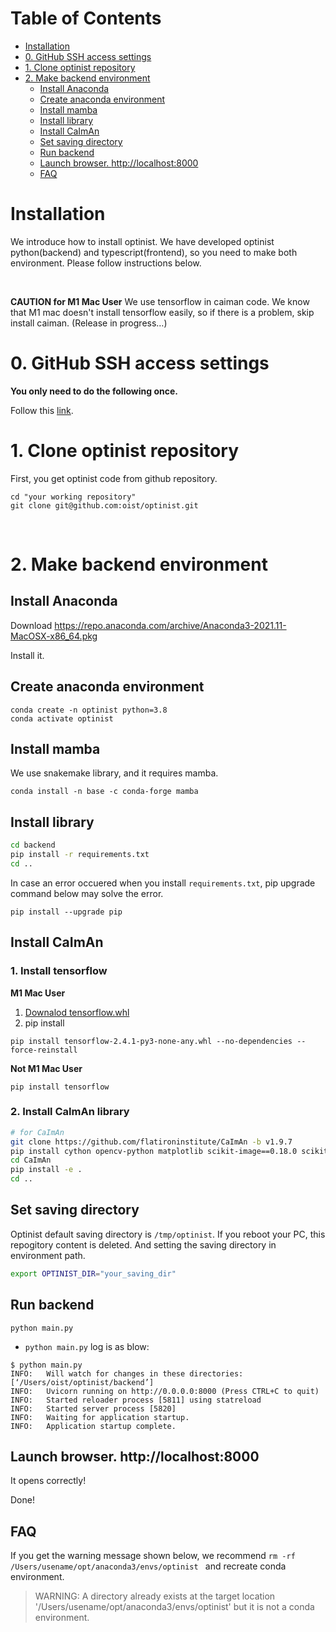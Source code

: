 Table of Contents
=================

* [Installation](#installation)
* [0. GitHub SSH access settings](#0-github-ssh-access-settings)
* [1. Clone optinist repository](#1-clone-optinist-repository)
* [2. Make backend environment](#2-make-backend-environment)
   * [Install Anaconda](#install-anaconda)
   * [Create anaconda environment](#create-anaconda-environment)
   * [Install mamba](#install-mamba)
   * [Install library](#install-library)
   * [Install CaImAn](#install-caiman)
   * [Set saving directory](#set-saving-directory)
   * [Run backend](#run-backend)
   * [Launch browser.  <a href="http://localhost:8000" rel="nofollow">http://localhost:8000</a>](#launch-browser--httplocalhost8000)
   * [FAQ](#faq)
# Installation
We introduce how to install optinist.
We have developed optinist python(backend) and typescript(frontend), so you need to make both environment.
Please follow instructions below.

<br />

**CAUTION for M1 Mac User**
We use tensorflow in caiman code. We know that M1 mac doesn't install tensorflow easily, so if there is a problem, skip install caiman. (Release in progress…)

# 0. GitHub SSH access settings
**You only need to do the following once.**

Follow this [link](installation_github_settings.md).

# 1. Clone optinist repository

First, you get optinist code from github repository.
```
cd "your working repository"
git clone git@github.com:oist/optinist.git
```
<br />

# 2. Make backend environment

## Install Anaconda
Download https://repo.anaconda.com/archive/Anaconda3-2021.11-MacOSX-x86_64.pkg

Install it.

## Create anaconda environment
```
conda create -n optinist python=3.8
conda activate optinist
```
## Install mamba
We use snakemake library, and it requires mamba.
```
conda install -n base -c conda-forge mamba
```
## Install library
```bash
cd backend
pip install -r requirements.txt
cd ..
```

In case an error occuered when you install ``` requirements.txt ```, pip upgrade command below may solve the error.
```
pip install --upgrade pip
```

## Install CaImAn

### 1. Install tensorflow
**M1 Mac User**
1. [Downalod tensorflow.whl](
https://drive.google.com/drive/folders/1oSipZLnoeQB0Awz8U68KYeCPsULy_dQ7)
2. pip install
```
pip install tensorflow-2.4.1-py3-none-any.whl --no-dependencies --force-reinstall
```

**Not M1 Mac User**
```
pip install tensorflow
```


### 2. Install CaImAn library
```bash
# for CaImAn
git clone https://github.com/flatironinstitute/CaImAn -b v1.9.7
pip install cython opencv-python matplotlib scikit-image==0.18.0 scikit-learn ipyparallel holoviews watershed
cd CaImAn
pip install -e .
cd ..
```

## Set saving directory
Optinist default saving directory is `/tmp/optinist`. If you reboot your PC, this repogitory content is deleted. And setting the saving directory in environment path.
```bash
export OPTINIST_DIR="your_saving_dir"
```


## Run backend
```
python main.py
```
- `python main.py` log is as blow:
```
$ python main.py
INFO:   Will watch for changes in these directories: [‘/Users/oist/optinist/backend’]
INFO:   Uvicorn running on http://0.0.0.0:8000 (Press CTRL+C to quit)
INFO:   Started reloader process [5811] using statreload
INFO:   Started server process [5820]
INFO:   Waiting for application startup.
INFO:   Application startup complete.
```
## Launch browser.  http://localhost:8000
It opens correctly!

Done!


## FAQ
If you get the warning message shown below, we recommend `rm -rf /Users/usename/opt/anaconda3/envs/optinist ` and recreate conda environment.
> WARNING: A directory already exists at the target location '/Users/usename/opt/anaconda3/envs/optinist' but it is not a conda environment.
